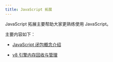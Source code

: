 ```yaml
---
title: JavaScript 拓展
---
```


JavaScript 拓展主要帮助大家更熟练使用 JavaScript。

主要内容如下：

- [JavaScript 闭包概念介绍](/docs/js/closure)

- [v8 引擎内存回收与管理](/docs/js/memory-management-in-v8)
